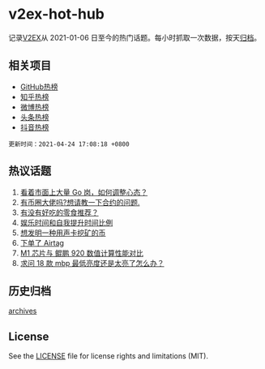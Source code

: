 # v2ex-hot-hub

 记录[V2EX](https://www.v2ex.com/)从 2021-01-06 日至今的热门话题。每小时抓取一次数据，按天[归档](archives)。
 
 ## 相关项目

- [GitHub热榜](https://github.com/snaildev/github-hot-hub)
- [知乎热榜](https://github.com/snaildev/zhihu-hot-hub)
- [微博热榜](https://github.com/snaildev/weibo-hot-hub)
- [头条热榜](https://github.com/snaildev/toutiao-hot-hub)
- [抖音热榜](https://github.com/snaildev/douyin-hot-hub)


 `更新时间：2021-04-24 17:08:18 +0800`

## 热议话题

1. [看着市面上大量 Go 岗，如何调整心态？](https://www.v2ex.com/t/772855)
1. [有币圈大佬吗?想请教一下合约的问题.](https://www.v2ex.com/t/772824)
1. [有没有好吃的零食推荐？](https://www.v2ex.com/t/772782)
1. [娱乐时间和自我提升时间比例](https://www.v2ex.com/t/772866)
1. [想发明一种用声卡挖矿的币](https://www.v2ex.com/t/772795)
1. [下单了 Airtag](https://www.v2ex.com/t/772810)
1. [M1 芯片与 鲲鹏 920 数值计算性能对比](https://www.v2ex.com/t/772776)
1. [求问 18 款 mbp 最低亮度还是太亮了怎么办？](https://www.v2ex.com/t/772852)

## 历史归档

[archives](archives)

## License

See the [LICENSE](LICENSE) file for license rights and limitations (MIT).
